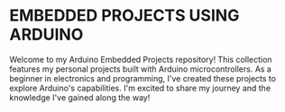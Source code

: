 # EMBEDDED PROJECTS USING ARDUINO
Welcome to my Arduino Embedded Projects repository! This collection features my personal projects built with Arduino microcontrollers. As a beginner in electronics and programming, I've created these projects to explore Arduino's capabilities. I'm excited to share my journey and the knowledge I've gained along the way!
